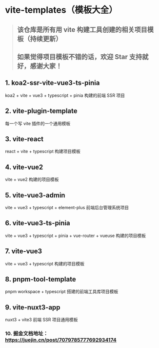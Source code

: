 # vite-templates（模板大全）
  > ## 该仓库是所有用 vite 构建工具创建的相关项目模板（持续更新）
  >
  > ## 如果觉得项目模板不错的话，欢迎 Star 支持就好，感谢大家！

## 1. koa2-ssr-vite-vue3-ts-pinia
  koa2 + vite + vue3 + typescript + pinia 构建的前端 SSR 项目

## 2. vite-plugin-template
  每一个写 vite 插件的一个通用模板

## 3. vite-react
  react + vite + typescript 构建项目模板

## 4. vite-vue2
  vite + vue2 构建的项目模板

## 5. vite-vue3-admin
  vite + vue3 + typescript + element-plus 前端后台管理系统项目

## 6. vite-vue3-ts-pinia
  vite + vue3 + typescript + pinia + vue-router + vueuse 构建的项目模板

## 7. vite-vue3
  vite + vue3 + typescript 构建的项目模板

## 8. pnpm-tool-template
  pnpm workspace + typescript 搭建的前端工具库项目模板

## 9. vite-nuxt3-app
  nuxt3 + vite3  前端 SSR 项目通用模板
  
### 10. 掘金文档地址：https://juejin.cn/post/7079785777692934174
